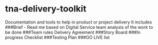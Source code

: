 # tna-delivery-toolkit
Documentation and tools to help in product or project delivery
It includes 
###Brief - Read me based on Digital Service team analysis of the work to be done
###Team rules Delivery Agreement
###Story Board
###In progress Checklist
###Testing Plan 
###GO LIVE list
